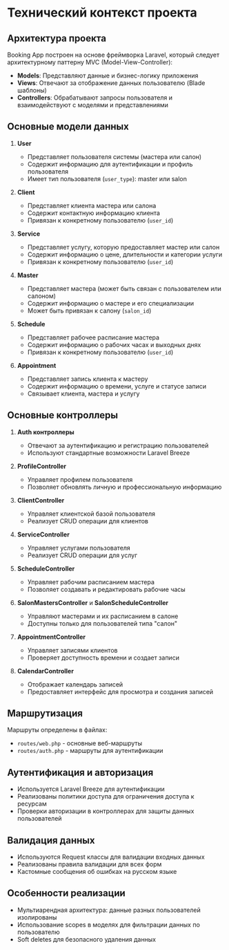 # Технический контекст проекта

## Архитектура проекта

Booking App построен на основе фреймворка Laravel, который следует архитектурному паттерну MVC (Model-View-Controller):

- **Models**: Представляют данные и бизнес-логику приложения
- **Views**: Отвечают за отображение данных пользователю (Blade шаблоны)
- **Controllers**: Обрабатывают запросы пользователя и взаимодействуют с моделями и представлениями

## Основные модели данных

1. **User**
   - Представляет пользователя системы (мастера или салон)
   - Содержит информацию для аутентификации и профиль пользователя
   - Имеет тип пользователя (`user_type`): master или salon

2. **Client**
   - Представляет клиента мастера или салона
   - Содержит контактную информацию клиента
   - Привязан к конкретному пользователю (`user_id`)

3. **Service**
   - Представляет услугу, которую предоставляет мастер или салон
   - Содержит информацию о цене, длительности и категории услуги
   - Привязан к конкретному пользователю (`user_id`)

4. **Master**
   - Представляет мастера (может быть связан с пользователем или салоном)
   - Содержит информацию о мастере и его специализации
   - Может быть привязан к салону (`salon_id`)

5. **Schedule**
   - Представляет рабочее расписание мастера
   - Содержит информацию о рабочих часах и выходных днях
   - Привязан к конкретному пользователю (`user_id`)

6. **Appointment**
   - Представляет запись клиента к мастеру
   - Содержит информацию о времени, услуге и статусе записи
   - Связывает клиента, мастера и услугу

## Основные контроллеры

1. **Auth контроллеры**
   - Отвечают за аутентификацию и регистрацию пользователей
   - Используют стандартные возможности Laravel Breeze

2. **ProfileController**
   - Управляет профилем пользователя
   - Позволяет обновлять личную и профессиональную информацию

3. **ClientController**
   - Управляет клиентской базой пользователя
   - Реализует CRUD операции для клиентов

4. **ServiceController**
   - Управляет услугами пользователя
   - Реализует CRUD операции для услуг

5. **ScheduleController**
   - Управляет рабочим расписанием мастера
   - Позволяет создавать и редактировать рабочие часы

6. **SalonMastersController** и **SalonScheduleController**
   - Управляют мастерами и их расписанием в салоне
   - Доступны только для пользователей типа "салон"

7. **AppointmentController**
   - Управляет записями клиентов
   - Проверяет доступность времени и создает записи

8. **CalendarController**
   - Отображает календарь записей
   - Предоставляет интерфейс для просмотра и создания записей

## Маршрутизация

Маршруты определены в файлах:
- `routes/web.php` - основные веб-маршруты
- `routes/auth.php` - маршруты для аутентификации

## Аутентификация и авторизация

- Используется Laravel Breeze для аутентификации
- Реализованы политики доступа для ограничения доступа к ресурсам
- Проверки авторизации в контроллерах для защиты данных пользователей

## Валидация данных

- Используются Request классы для валидации входных данных
- Реализованы правила валидации для всех форм
- Кастомные сообщения об ошибках на русском языке

## Особенности реализации

- Мультиарендная архитектура: данные разных пользователей изолированы
- Использование scopes в моделях для фильтрации данных по пользователю
- Soft deletes для безопасного удаления данных 